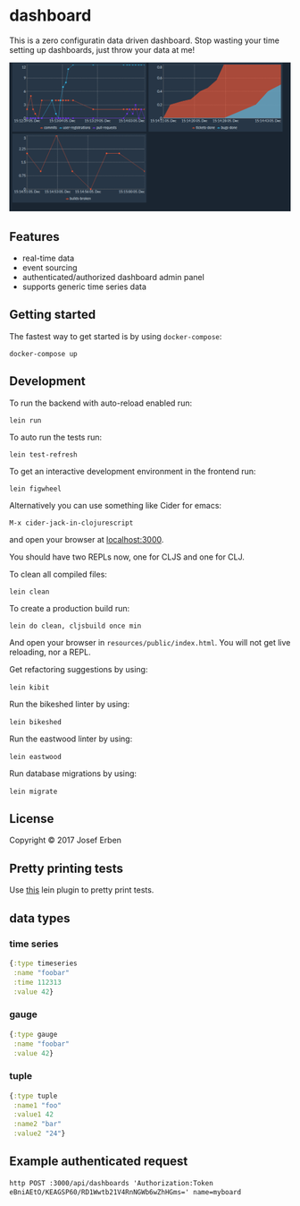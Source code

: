 # dashboard

This is a zero configuratin data driven dashboard. Stop wasting your time setting up dashboards, just throw your data at me!

![Screenshot](doc/screenshot.png?raw=true "Screenshot")

## Features

* real-time data
* event sourcing
* authenticated/authorized dashboard admin panel
* supports generic time series data

## Getting started

The fastest way to get started is by using `docker-compose`:

```
docker-compose up
```

## Development

To run the backend with auto-reload enabled run:

	lein run

To auto run the tests run:

	lein test-refresh

To get an interactive development environment in the frontend run:

	lein figwheel

Alternatively you can use something like Cider for emacs:

	M-x cider-jack-in-clojurescript

and open your browser at [localhost:3000](http://localhost:3000/).

You should have two REPLs now, one for CLJS and one for CLJ.

To clean all compiled files:

	lein clean

To create a production build run:

	lein do clean, cljsbuild once min

And open your browser in `resources/public/index.html`. You will not
get live reloading, nor a REPL.

Get refactoring suggestions by using:

`lein kibit`

Run the bikeshed linter by using:

`lein bikeshed`

Run the eastwood linter by using:

`lein eastwood`

Run database migrations by using:

`lein migrate`

## License

Copyright © 2017 Josef Erben

## Pretty printing tests

Use [this](https://github.com/venantius/ultra) lein plugin to pretty print tests.


## data types

### time series
```clojure
{:type timeseries
 :name "foobar"
 :time 112313
 :value 42}
```

### gauge
```clojure
{:type gauge
 :name "foobar"
 :value 42}
```

### tuple
```clojure
{:type tuple
 :name1 "foo"
 :value1 42
 :name2 "bar"
 :value2 "24"}
```

## Example authenticated request

```
http POST :3000/api/dashboards 'Authorization:Token eBniAEtO/KEAGSP60/RD1Wwtb21V4RnNGWb6wZhHGms=' name=myboard
```
